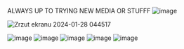 
ALWAYS UP TO TRYING NEW MEDIA OR STUFFF
![image](https://github.com/goodnightypunpun/goodnightypunpun/assets/160674311/38c947a5-d067-4eb9-93b0-d75f3080b64e)


![Zrzut ekranu 2024-01-28 044517](https://github.com/goodnightypunpun/goodnightypunpun/assets/160674311/8f51a74b-1152-431a-a26a-bc044f872b48)

![image](https://64.media.tumblr.com/01101b88496b160cc4f9f6d55f53e2c4/59f959fcbdb221f9-73/s100x200/4e09a235195983f12b8a015de752132754b01ad6.gifv)
![image](https://media.discordapp.net/attachments/871191089502093386/1024235434454302760/99F9F997-2B2B-4AB2-BFF8-85003970D9FB.png)
![image](https://images-wixmp-ed30a86b8c4ca887773594c2.wixmp.com/f/b92b7b80-8e37-4ce1-9e2c-6053885b1b44/d12tg85-61284f57-60d9-4dd8-ae16-065def131b3d.png/v1/fill/w_99,h_56,q_80,strp/azumanga_daioh_stamp_3_by_toonfreak_d12tg85-fullview.jpg?token=eyJ0eXAiOiJKV1QiLCJhbGciOiJIUzI1NiJ9.eyJzdWIiOiJ1cm46YXBwOjdlMGQxODg5ODIyNjQzNzNhNWYwZDQxNWVhMGQyNmUwIiwiaXNzIjoidXJuOmFwcDo3ZTBkMTg4OTgyMjY0MzczYTVmMGQ0MTVlYTBkMjZlMCIsIm9iaiI6W1t7ImhlaWdodCI6Ijw9NTYiLCJwYXRoIjoiXC9mXC9iOTJiN2I4MC04ZTM3LTRjZTEtOWUyYy02MDUzODg1YjFiNDRcL2QxMnRnODUtNjEyODRmNTctNjBkOS00ZGQ4LWFlMTYtMDY1ZGVmMTMxYjNkLnBuZyIsIndpZHRoIjoiPD05OSJ9XV0sImF1ZCI6WyJ1cm46c2VydmljZTppbWFnZS5vcGVyYXRpb25zIl19.Zn831yS__r-ua13Awh6mIOYTDaiXVZRVUes-Le-ol_c)
![image](https://media.discordapp.net/attachments/871191089502093386/1024235522664710164/12122BF3-43B2-4C04-A715-24FC59AD731F.gif)
![image](https://media.discordapp.net/attachments/871191089502093386/1024235523176398889/5BC938A3-5B95-4938-8FAA-7D49087E5F3D.gif)

<!---
goodnightypunpun/goodnightypunpun is a ✨ special ✨ repository because its `README.md` (this file) appears on your GitHub profile.
You can click the Preview link to take a look at your changes.
--->
